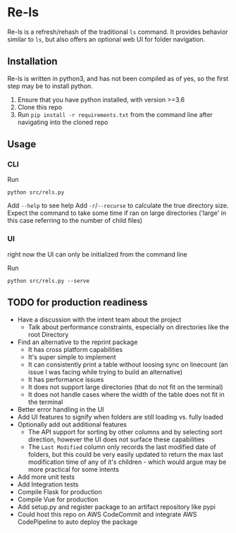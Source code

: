 # Re-ls

Re-ls is a refresh/rehash of the traditional `ls` command.  It provides behavior similar to `ls`, but also offers an optional web UI for folder navigation.

## Installation

Re-ls is written in python3, and has not been compiled as of yes, so the first step may be to install python.

1. Ensure that you have python installed, with version >=3.6
2. Clone this repo
3. Run `pip install -r requirements.txt` from the command line after navigating into the cloned repo

## Usage

### CLI

Run
```
python src/rels.py
```

Add `--help` to see help
Add `-r`/`--recurse` to calculate the true directory size.  Expect the command to take some time if ran on large directories ('large' in this case referring to the number of child files)

### UI

right now the UI can only be initialized from the command line

Run
```
python src/rels.py --serve
```


## TODO for production readiness
 - Have a discussion with the intent team about the project
   - Talk about performance constraints, especially on directories like the root Directory
 - Find an alternative to the reprint package
   + It has cross platform capabilities
   + It's super simple to implement
   + It can consistently print a table without loosing sync on linecount (an issue I was facing while trying to build an alternative)
   - It has performance issues
   - It does not support large directories (that do not fit on the terminal)
   - It does not handle cases where the width of the table does not fit in the terminal
 - Better error handling in the UI
 - Add UI features to signify when folders are still loading vs. fully loaded
 - Optionally add out additional features
   - The API support for sorting by other columns and by selecting sort direction, however the UI does not surface these capabilities
   - The `Last Modified` column only records the last modified date of folders, but this could be very easily updated to return the max last modification time of any of it's children - which would argue may be more practical for some intents
 - Add more unit tests
 - Add Integration tests
 - Compile Flask for production
 - Compile Vue for production
 - Add setup.py and register package to an artifact repository like pypi
 - Could host this repo on AWS CodeCommit and integrate AWS CodePipeline to auto deploy the package
